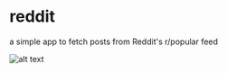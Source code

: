 # reddit 
a simple app to fetch posts from Reddit's r/popular feed

![alt text](https://ibb.co/72Cddzy)
